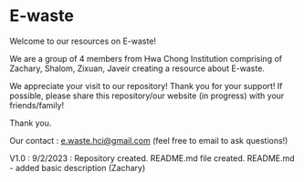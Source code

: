 # E-waste
Welcome to our resources on E-waste!

We are a group of 4 members from Hwa Chong Institution comprising of Zachary, Shalom, Zixuan, Javeir creating a resource about E-waste.

We appreciate your visit to our repository! Thank you for your support! If possible, please share this repository/our website (in progress) with your friends/family! 

Thank you.

Our contact : e.waste.hci@gmail.com (feel free to email to ask questions!)

V1.0 :
9/2/2023 : 
Repository created.
README.md file created.
README.md - added basic description 
(Zachary)
